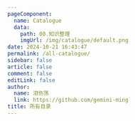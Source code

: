 ```yaml
---
pageComponent: 
  name: Catalogue
  data: 
    path: 00.知识整理
    imgUrl: /img/catalogue/default.png
date: 2024-10-21 16:43:47
permalink: /all-catalogue/
sidebar: false
article: false
comment: false
editLink: false
author: 
  name: 泪伤荡
  link: https://github.com/gemini-ming
title: 所有目录
---
```


